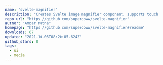 ```yaml
---
name: "svelte-magnifier"
description: "Creates Svelte image magnifier component, supports touch screens."
repo_url: "https://github.com/supercoww/svelte-magnifier"
author: "Ambar Mutha"
homepage: "https://github.com/supercoww/svelte-magnifier#readme"
downloads: 67
updated: "2021-10-06T08:20:05.624Z"
github_stars: 8
tags: 
  - ui
  - media
---
```

